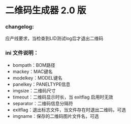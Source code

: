# 二维码生成器 2.0 版

### changelog:

应产线要求，当检查到LID测试log后才退出二维码

### ini 文件说明：

- bompath：BOM路径
- mackey：MAC键名
- modelkey：MODEL键名
- panelkey：PANELTYPE信息
- imgsize：二维码尺寸
- timeout：二维码显示时长，当 exitflag 启用时无效
- separator：二维码信息分隔符
- exitflag：退出标志文件，当文件存在时退出二维码，可选
- imgname：保存的二维码图片文件名，可选